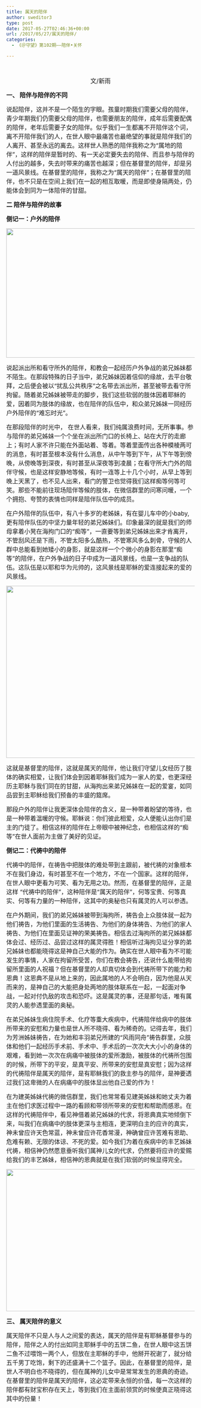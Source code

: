 ```yaml
---
title: 属天的陪伴
author: sweditor3
type: post
date: 2017-05-27T02:46:36+00:00
url: /2017/05/27/属天的陪伴/
categories:
  - 《＠守望》第102期——陪伴•关怀

---
```

&nbsp;

<p style="text-align: center;">
  <span style="font-size: 12pt;">文/新雨</span>
</p>

<span style="font-size: 12pt;"><strong>一、 陪伴与陪伴的不同</strong></span>

<span style="font-size: 12pt;">说起陪伴，这并不是一个陌生的字眼。孩童时期我们需要父母的陪伴，青少年期我们仍需要父母的陪伴，也需要朋友的陪伴，成年后需要配偶的陪伴，老年后需要子女的陪伴。似乎我们一生都离不开陪伴这个词，离不开陪伴我们的人，在世人眼中最痛苦也最绝望的事就是陪伴我们的人离开、甚至永远的离去。这样世人熟悉的陪伴我称之为“属地的陪伴”，这样的陪伴是暂时的、有一天必定要失去的陪伴、而且参与陪伴的人付出的越多，失去时带来的痛苦也越深；但在基督里的陪伴，却是另一道风景线。在基督里的陪伴，我称之为“属天的陪伴”；在基督里的陪伴，也不只是在空间上我们在一起的相互取暖，而是即使身隔两处，仍能体会到同为一体陪伴的甘甜。</span>
  
<span style="font-size: 12pt;"><strong>二 陪伴与陪伴的故事</strong></span>

<span style="font-size: 12pt;"><strong>侧记一：户外的陪伴</strong></span>

<img class="aligncenter  wp-image-15357" src="http://t5.shwchurch.org/wp-content/uploads/2017/05/029.jpg" alt="" width="513" height="345" />
  
<span style="font-size: 12pt;">说起派出所和看守所外的陪伴，和教会一起经历户外争战的弟兄姊妹都不陌生。在那段特殊的日子当中，弟兄姊妹因着信仰的缘故，去平台敬拜，之后便会被以“扰乱公共秩序”之名带去派出所，甚至被带去看守所拘留。随着弟兄姊妹被带走的脚步，我们这些软弱的肢体因着耶稣的爱，因着同为肢体的缘故，也在陪伴的队伍中，和众弟兄姊妹一同经历户外陪伴的“难忘时光”。</span>

<span style="font-size: 12pt;">在那段陪伴的时光中， 在世人看来，我们纯属浪费时间，无所事事。参与陪伴的弟兄姊妹一个个坐在派出所门口的长椅上、站在大厅的走廊上；有时人家不许只能在外面站着、等着。等着里面传出各种模棱两可的消息，有时甚至根本没有什么消息，从中午等到下午，从下午等到傍晚，从傍晚等到深夜，有时甚至从深夜等到凌晨；在看守所大门外的陪伴守候，也是这样安静地等候，有时一连等上十几个小时，从早上等到晚上天黑了，也不见人出来，看门的警卫也觉得我们这样痴等何等可笑。那些不能前往现场陪伴等候的肢体，在微信群里的问寒问暖，一个个拥抱、夸赞的表情也同样是陪伴队伍中的成员。</span>

<span style="font-size: 12pt;">在户外陪伴的队伍中，有八十多岁的老姊妹，有在婴儿车中的小baby, 更有陪伴队伍的中坚力量年轻的弟兄姊妹们。印象最深的就是我们的师母拿着小凳在海拘门口的“痴等”，一直要等到弟兄姊妹出来才肯离开，不管刮风还是下雨，不管太阳多么酷热，不管寒风多么刺骨，守候的人群中总能看到她矮小的身影，就是这样一个个微小的身影在那里“痴等”的陪伴，在户外争战的日子中成为一道风景线，也是一支争战的队伍。这队伍是以耶和华为元帅的，这风景线是耶稣的爱连接起来的爱的风景线。</span>
  
<img class="aligncenter size-full wp-image-15358" src="http://t5.shwchurch.org/wp-content/uploads/2017/05/030.jpg" alt="" width="690" height="459" srcset="http://t5.shwchurch.org/wp-content/uploads/2017/05/030.jpg 690w, http://t5.shwchurch.org/wp-content/uploads/2017/05/030-400x266.jpg 400w, http://t5.shwchurch.org/wp-content/uploads/2017/05/030-600x400.jpg 600w, http://t5.shwchurch.org/wp-content/uploads/2017/05/030-451x300.jpg 451w" sizes="(max-width: 690px) 100vw, 690px" />
  
<span style="font-size: 12pt;">这就是基督里的陪伴，这就是属天的陪伴，他让我们守望儿女经历了肢体的确实相爱，让我们体会到因着耶稣我们成为一家人的爱，也更深经历主耶稣与我们同在的甘甜，从海拘出来弟兄姊妹在一起的爱宴，如同品尝到主耶稣给我们预备的丰盛的筵席。</span>

<span style="font-size: 12pt;">那段户外的陪伴让我更深体会陪伴的含义，是一种带着盼望的等待，也是一种带着温暖的守候。耶稣说：你们彼此相爱，众人便能认出你们是主的门徒了。相信这样的陪伴在上帝眼中被神纪念，也相信这样的“痴等”在世人面前为主做了美好的见证。</span>

<span style="font-size: 12pt;"><strong>侧记二：代祷中的陪伴</strong></span>

<span style="font-size: 12pt;">代祷中的陪伴，在祷告中把肢体的难处带到主跟前，被代祷的对象根本不在我们身边，有时甚至不在一个地方，不在一个国家。这样的陪伴，在世人眼中更看为可笑、看为无用之功。然而，在基督里的陪伴，正是这样 “代祷中的陪伴”，这种陪伴是“属天的陪伴”，何等宝贵、何等真实、何等有力量的一种陪伴，这其中的奥秘也只有属灵的人可以参透。</span>

<span style="font-size: 12pt;">在户外期间，我们的弟兄姊妹被带到海拘所，祷告会上众肢体就一起为他们祷告，为他们里面的生活祷告、为他们的身体祷告、为他们的家人祷告、为他们在里面见证神的荣美祷告。相信去过海拘所的弟兄姊妹都体会过、经历过、品尝过这样的属灵得胜！相信听过海拘见证分享的弟兄姊妹也都能晓得这是神自己大能的作为。确实在世人眼中看为不可能发生的事情，人家在拘留所受苦，你们在教会祷告，还说什么能带给拘留所里面的人祝福？但在基督里的人却真切体会到代祷所带下的能力和恩典！这恩典不是从地上来的，因此属地的人不会明白，因为他是从天而来的，是神自己的大能把身处两地的肢体联系在一起，一起面对争战，一起对付仇敌的攻击和恐吓。这是属灵的事，还是那句话，唯有属灵的人能参透里面的奥秘。</span>

<span style="font-size: 12pt;">在弟兄姊妹生病住院手术、化疗等重大疾病中，代祷陪伴给病中的肢体所带来的安慰和力量也是世人所不晓得、看为稀奇的。记得去年，我们为芳洲姊妹祷告，在为她和丰羽弟兄所建的“风雨同舟”祷告群里，众肢体和他们一起经历手术前、手术中、手术后的一次次大大小小的身体的艰难，看到她一次次在病痛中被肢体的爱所激励，被肢体的代祷所包围的时候，所带下的平安，是真平安、所带来的安慰是真安慰；因为这样的代祷陪伴是属天的陪伴，是有耶稣我们的救主参与的陪伴，是神要透过我们这卑微的人在病痛中的肢体显出他自己爱的作为！</span>

<span style="font-size: 12pt;">在为建英姊妹代祷的微信群里，我们也常常看见建英姊妹和她丈夫为着主在他们求医过程中一路的看顾和带领所带来的安慰和帮助而感恩。在这样的代祷陪伴中，看见神借着弟兄姊妹的代求，将恩典真实地倾倒下来，叫我们在病痛中的肢体更深与主相连，更深明白主的应许的真实，神未曾应许天色常蓝，神未曾应许花香常漫，神确曾应许苦难有恩助、危难有赖、无限的体谅、不死的爱。如今我们为着在疾病中的丰艺姊妹代祷，相信神仍然愿意垂听我们属神儿女的代求，仍然要将应许的爱赐给我们的丰艺姊妹，相信神的恩典就是在我们软弱的时候显得完全。</span>

<img class="aligncenter  wp-image-15361" src="http://t5.shwchurch.org/wp-content/uploads/2017/05/010.jpg" alt="" width="526" height="379" />
  
<span style="font-size: 12pt;"><strong>三、 属天陪伴的意义</strong></span>

<span style="font-size: 12pt;">属天陪伴不只是人与人之间爱的表达，属天的陪伴是有耶稣基督参与的陪伴，陪伴之人的付出如同主耶稣手中的五饼二鱼，在世人眼中这五饼二鱼不过喂饱一两个人，但放在主耶稣的手中，他掰开祝谢了，就分给五千男丁吃饱，剩下的还盛满十二个篮子。因此，在基督里的陪伴，是世人不明白也不晓得的，但在属神的儿女中是常常发生的恩典的奇迹。在基督里的陪伴是属天的陪伴，这必定带来永恒的价值，每一次这样的陪伴都有财宝积存在天上，等到我们在主面前领赏的时候便真正晓得这其中的份量！</span>